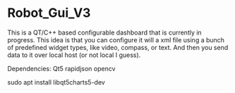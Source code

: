 # Robot_Gui_V3
This is a QT/C++ based configurable dashboard that is currently in progress.
This idea is that you can configure it will a xml file using a bunch of predefined widget types, like video, compass, or text.
And then you send data to it over local host (or not local I guess).

Dependencies:
Qt5
rapidjson
opencv

  sudo apt install libqt5charts5-dev
